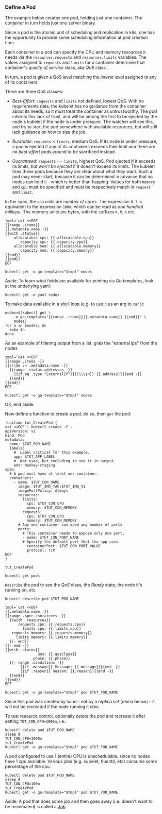 ### Define a Pod

The example below creates one pod, holding just one
container.  The container in turn holds just one server
binary.

Since a pod is the atomic unit of scheduling and
replication in k8s, one has the opportunity to provide
some scheduling information at pod creation time.

Each container in a pod can specify the CPU and memory
resources it needs via the `resources.requests` and
`resources.limits` variables.  The values assigned to
`requests` and `limits` for a container determine that
container's _quality of service_ class, aka _QoS_
class.

In turn, a pod is given a QoS level matching the
_lowest_ level assigned to any of its containers.

There are three QoS classes:

* _Best-Effort_: `requests` and `limits` not defined, lowest QoS.
  With no requirements data, the kubelet has no
  guidance from the container about its needs, so it
  must treat the container as untrustworthy. The pod
  inherits this lack of trust, and will be among the
  first to be ejected by the node's kubelet if the node
  is under pressure.  The watcher will see this, and
  try to start the pod somewhere with available
  resources, but will still lack guidance on how to
  size the job.

* _Burstable_: `requests` < `limits`, medium QoS.
  If its node is under pressure, a pod is ejected if any
  of its containers exceeds their limit _and_ there are
  no _best-effort_ pods around to be sacrificed instead.

* _Guaranteed_: `requests` == `limits`, highest QoS.
  Pod ejected if it exceeds its limits, but _won't be
  ejected_ if it doesn't exceed its limits.  The
  kubelet likes these pods because they are clear about
  what they want.  Such a pod may
  never start, because it can be
  determined in advance that no nodes can hold it -
  which is better than flapping.
  Values for both `memory` and `cpu` must be specified
  and must be respectively match in `request` and
  `limit`.

In the spec, the `cpu` units are _number of cores_.
The expression `0.1` is equivalent to the expression
`100m`, which can be read as _one hundred millicpu_.
The memory units are bytes, with the suffixes `K`, `M`,
`G` etc.


<!-- @printNodeCapacities -->
```
tmpl=`cat <<EOF
{{range .items}}
{{.metadata.name -}}
{{with .status}}
    allocatable cpu: {{.allocatable.cpu}}
       capacity cpu: {{.capacity.cpu}}
    allocatable mem: {{.allocatable.memory}}
       capacity mem: {{.capacity.memory}}
{{end}}
{{end}}
EOF
`
kubectl get -o go-template="$tmpl" nodes
```

Aside: To learn what fields are available for printing
via Go templates, look at the underlying yaml:

<!-- @getNodeYaml -->
```
kubectl get -o yaml nodes
```

To make data available in a shell loop (e.g. to use it
as an arg to `curl`):

<!-- @nodeDataToCurl -->
```
nodes=$(kubectl get \
    -o go-template="{{range .items}}{{.metadata.name}} {{end}}" \
    nodes)
for n in $nodes; do
  echo $n
done
```

As an example of filtering output from a list, grab the
"external ips" from the nodes

<!-- @getNodeExternalIp -->
```
tmpl=`cat <<EOF
{{range .items -}}
{{\\\$n := .metadata.name -}}
  {{range .status.addresses -}}
    {{if eq .type "ExternalIP"}}{{\\\$n}} {{.address}}{{end -}}
  {{end}}
{{end}}
EOF
`
kubectl get -o go-template="$tmpl" nodes
```

OK, end aside.

Now define a function to create a pod, do so, then
`get` the pod:

<!-- @defineFunctionToCreatePod-->
```
function tut_CreatePod {
cat <<EOF | kubectl create -f -
apiVersion: v1
kind: Pod
metadata:
  name: $TUT_POD_NAME
  labels:
    #  Label critical for this example.
    app: $TUT_APP_LABEL
    #  Not used, but including to see it in output.
    env: monkey-staging
spec:
  # A pod must have at least one container.
  containers:
    - name: $TUT_CON_NAME
      image: $TUT_IMG_TAG:$TUT_IMG_V1
      imagePullPolicy: Always
      resources:
        limits:
          cpu: $TUT_CON_CPU
          memory: $TUT_CON_MEMORY
        requests:
          cpu: $TUT_CON_CPU
          memory: $TUT_CON_MEMORY
      # Any one container can open any number of ports
      ports:
        # This container needs to expose only one port.
        - name: $TUT_CON_PORT_NAME
        # Specify the default port that the app uses.
          containerPort: $TUT_CON_PORT_VALUE
          protocol: TCP
EOF
}
```

<!-- @createThePod -->
```
tut_CreatePod
```

<!-- @getAllPods -->
```
kubectl get pods
```

`Describe` the pod to see the _QoS_ class, the _Ready_
state, the node it's running on, etc.

<!-- @describeOnePod -->
```
kubectl describe pod $TUT_POD_NAME
```

<!-- @focussedDescribePod -->
```
tmpl=`cat <<EOF
{{.metadata.name -}}
{{range .spec.containers -}}
  {{with .resources}}
      requests cpu: {{.requests.cpu}}
        limits cpu: {{.limits.cpu}}
   requests memory: {{.requests.memory}}
     limits memory: {{.limits.memory}}
  {{- end}}
{{- end -}}
{{with .status}}
               Qos: {{.qosClass}}
             phase: {{.phase}}
  {{- range .conditions -}}
       {{if .message}} Message: {{.message}}{{end -}}
       {{if .reason}} Reason: {{.reason}}{{end -}}
  {{end}}
{{end}}
EOF
`
kubectl get -o go-template="$tmpl" pod $TUT_POD_NAME
```

Since this pod was created by hand - not by a _replica
set_ (demo below) - it will not be recreated if the
node running it dies.

To test resource control, optionally delete the pod and
recreate it after setting `TUT_CON_CPU=1000m`, i.e.:

<!-- @checkScheduling -->
```
kubectl delete pod $TUT_POD_NAME
sleep 8
TUT_CON_CPU=1000m
tut_CreatePod
kubectl get -o go-template="$tmpl" pod $TUT_POD_NAME
```

A pod configured to use 1 (entire) CPU is
unschedulable, since no nodes have 1 cpu available.
Various jobs (e.g. kubelet, fluentd, etc) consume some
percentage of the cpu.

<!-- @recreateThePodWithReasonableCpu -->
```
kubectl delete pod $TUT_POD_NAME
sleep 8
TUT_CON_CPU=100m
tut_CreatePod
kubectl get -o go-template="$tmpl" pod $TUT_POD_NAME
```

Aside: A pod that does some job and then goes away
(i.e.  doesn't want to be reanimated) is called a
[Job].

[Job]: https://kubernetes.io/docs/concepts/workloads/controllers/jobs-run-to-completion

